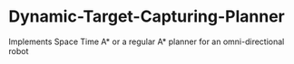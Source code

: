 # Dynamic-Target-Capturing-Planner
Implements Space Time A* or a regular A* planner for an omni-directional robot 
